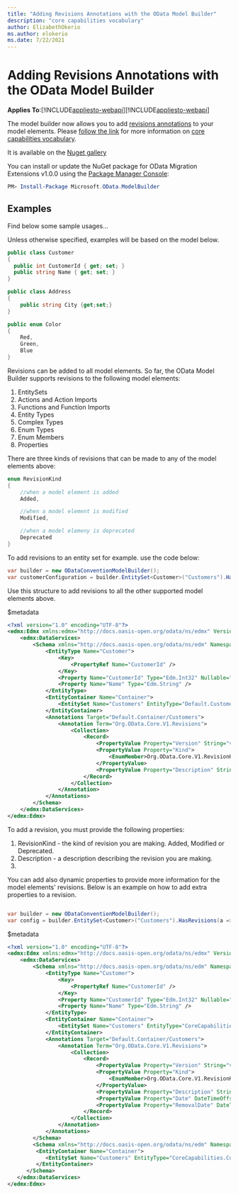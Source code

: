 ```yaml
---
title: "Adding Revisions Annotations with the OData Model Builder"
description: "core capabilities vocabulary"
author: ElizabethOkerio
ms.author: elokerio
ms.date: 7/22/2021
---
```


# Adding Revisions Annotations with the OData Model Builder

**Applies To**:[!INCLUDE[appliesto-webapi](../includes/appliesto-webapi-v7.md)][!INCLUDE[appliesto-webapi](../includes/appliesto-webapi-v6.md)]

The model builder now allows you to add [revisions annotations](https://github.com/oasis-tcs/odata-vocabularies/blob/main/vocabularies/Org.OData.Core.V1.xml#L77) to your model elements. Please [follow the link](https://github.com/oasis-tcs/odata-vocabularies/blob/main/vocabularies/Org.OData.Core.V1.md) for more information on [core capabilities vocabulary](https://github.com/oasis-tcs/odata-vocabularies/blob/main/vocabularies/Org.OData.Core.V1.md).

It is available on the [Nuget gallery](https://www.nuget.org/packages/Microsoft.OData.ModelBuilder)

You can install or update the NuGet package for OData Migration Extensions v1.0.0 using the [Package Manager Console](https://docs.nuget.org/docs/start-here/using-the-package-manager-console):

```PowerShell
PM> Install-Package Microsoft.OData.ModelBuilder
```
## Examples

Find below some sample usages...

Unless otherwise specified, examples will be based on the model below.

```csharp
public class Customer
{
  public int CustomerId { get; set; }
  public string Name { get; set; }
}

public class Address
{
    public string City {get;set;}
}

public enum Color
{
    Red,
    Green,
    Blue
}
```
Revisions can be added to all model elements. So far, the OData Model Builder supports revisions to the following model elements:

1. EntitySets
1. Actions and Action Imports
1. Functions and Function Imports
1. Entity Types
1. Complex Types
1. Enum Types
1. Enum Members
1. Properties

There are three kinds of revisions that can be made to any of the model elements above: 

```csharp
enum RevisionKind
{
    //when a model element is added
    Added,

    //when a model element is modified
    Modified,

    //when a model elemeny is deprecated
    Deprecated
}
```


To add revisions to an entity set for example. use the code below:
```csharp
var builder = new ODataConventionModelBuilder();
var customerConfiguration = builder.EntitySet<Customer>("Customers").HasRevisions(a => a.HasVersion("v1.2").HasKind(RevisionKind.Added).HasDescription("Added a new entity set"));
```

Use this structure to add revisions to all the other supported model elements above. 

$metadata

```xml
<?xml version="1.0" encoding="UTF-8"?>
<edmx:Edmx xmlns:edmx="http://docs.oasis-open.org/odata/ns/edmx" Version="4.0">
    <edmx:DataServices>
        <Schema xmlns="http://docs.oasis-open.org/odata/ns/edm" Namespace="Default">
            <EntityType Name="Customer">
                <Key>
                    <PropertyRef Name="CustomerId" />
                </Key>
                <Property Name="CustomerId" Type="Edm.Int32" Nullable="false" />
                <Property Name="Name" Type="Edm.String" />
            </EntityType>
            <EntityContainer Name="Container">
                <EntitySet Name="Customers" EntityType="Default.Customer" />
            </EntityContainer>
            <Annotations Target="Default.Container/Customers">
                <Annotation Term="Org.OData.Core.V1.Revisions">
                    <Collection>
                        <Record>
                            <PropertyValue Property="Version" String="v1.2" />
                            <PropertyValue Property="Kind">
                                <EnumMember>Org.OData.Core.V1.RevisionKind/Added</EnumMember>
                            </PropertyValue>
                            <PropertyValue Property="Description" String="desc" />
                        </Record>
                    </Collection>
                </Annotation>
            </Annotations>
        </Schema>
    </edmx:DataServices>
</edmx:Edmx>
```
To add a revision, you must provide the following properties: 
1. RevisionKind - the kind of revision you are making. Added, Modified or Deprecated.
1. Description - a description describing the revision you are making.
1. 
You can add also dynamic properties to provide more information for the model elements' revisions. Below is an example on how to add extra properties to a revision.  

```csharp

var builder = new ODataConventionModelBuilder();
var config = builder.EntitySet<Customer>("Customers").HasRevisions(a => a.HasVersion("v1.2").HasKind(RevisionKind.Deprecated).HasDescription("The M").HasDynamicProperty("Date", new DateTime(2021,11,11)).HasDynamicProperty("RemovalDate", new DateTime(2022,12,12)));

```
$metadata

```xml
<?xml version="1.0" encoding="UTF-8"?>
<edmx:Edmx xmlns:edmx="http://docs.oasis-open.org/odata/ns/edmx" Version="4.0">
    <edmx:DataServices>
        <Schema xmlns="http://docs.oasis-open.org/odata/ns/edm" Namespace="CoreCapabilities">
            <EntityType Name="Customer">
                <Key>
                    <PropertyRef Name="CustomerId" />
                </Key>
                <Property Name="CustomerId" Type="Edm.Int32" Nullable="false" />
                <Property Name="Name" Type="Edm.String" />
            </EntityType>
            <EntityContainer Name="Container">
                <EntitySet Name="Customers" EntityType="CoreCapabilities.Customer" />
            </EntityContainer>
            <Annotations Target="Default.Container/Customers">
                <Annotation Term="Org.OData.Core.V1.Revisions">
                    <Collection>
                        <Record>
                            <PropertyValue Property="Version" String="v1.2" />
                            <PropertyValue Property="Kind">
                                <EnumMember>Org.OData.Core.V1.RevisionKind/Deprecated</EnumMember>
                            </PropertyValue>
                            <PropertyValue Property="Description" String="The M" />
                            <PropertyValue Property="Date" DateTimeOffset="2021-11-11T00:00:00+03:00" />
                            <PropertyValue Property="RemovalDate" DateTimeOffset="2022-12-12T00:00:00+03:00" />
                        </Record>
                    </Collection>
                </Annotation>
            </Annotations>
        </Schema>
        <Schema xmlns="http://docs.oasis-open.org/odata/ns/edm" Namespace="Default">
         <EntityContainer Name="Container">
            <EntitySet Name="Customers" EntityType="CoreCapabilities.Customer" />
         </EntityContainer>
      </Schema>
   </edmx:DataServices>
</edmx:Edmx>

```





